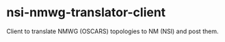# nsi-nmwg-translator-client
Client to translate NMWG (OSCARS) topologies to NM (NSI) and post them.
